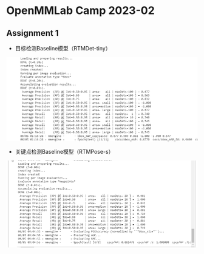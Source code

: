 # OpenMMLab Camp 2023-02

## Assignment 1
- 目标检测Baseline模型（RTMDet-tiny）

![rtmpdet-tiny](./rtmdet-tiny-evaluation.png)

- 关键点检测Baseline模型（RTMPose-s）

![rtmpos-s](./rtmpose-s-evaluation.png)
